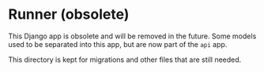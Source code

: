 # Runner (obsolete)

This Django app is obsolete and will be removed in the future. Some models used to be separated into this app, but are now part of the `api` app.

This directory is kept for migrations and other files that are still needed.
